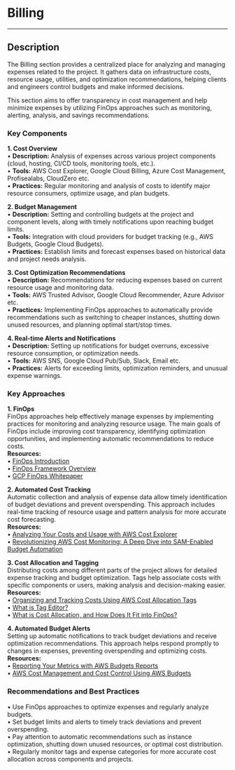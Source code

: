 # Billing
---
## Description

The Billing section provides a centralized place for analyzing and managing expenses related to the project. It gathers data on infrastructure costs, resource usage, utilities, and optimization recommendations, helping clients and engineers control budgets and make informed decisions.

This section aims to offer transparency in cost management and help minimize expenses by utilizing FinOps approaches such as monitoring, alerting, analysis, and savings recommendations.

### Key Components

**1. Cost Overview**  
•	**Description:** Analysis of expenses across various project components (cloud, hosting, CI/CD tools, monitoring tools, etc.).  
•	**Tools:** AWS Cost Explorer, Google Cloud Billing, Azure Cost Management, Profisealabs, CloudZero etc.  
•	**Practices:** Regular monitoring and analysis of costs to identify major resource consumers, optimize usage, and plan budgets.  

**2. Budget Management**  
•	**Description:** Setting and controlling budgets at the project and component levels, along with timely notifications upon reaching budget limits.  
•	**Tools:** Integration with cloud providers for budget tracking (e.g., AWS Budgets, Google Cloud Budgets).  
•	**Practices:** Establish limits and forecast expenses based on historical data and project needs analysis.  

**3. Cost Optimization Recommendations**  
•	**Description:** Recommendations for reducing expenses based on current resource usage and monitoring data.  
•	**Tools:** AWS Trusted Advisor, Google Cloud Recommender, Azure Advisor etc.  
•	**Practices:** Implementing FinOps approaches to automatically provide recommendations such as switching to cheaper instances, shutting down unused resources, and planning optimal start/stop times.  

**4. Real-time Alerts and Notifications**  
•	**Description:** Setting up notifications for budget overruns, excessive resource consumption, or optimization needs.  
•	**Tools:** AWS SNS, Google Cloud Pub/Sub, Slack, Email etc.  
•	**Practices:** Alerts for exceeding limits, optimization reminders, and unusual expense warnings.  

### Key Approaches

**1. FinOps**  
FinOps approaches help effectively manage expenses by implementing practices for monitoring and analyzing resource usage. The main goals of FinOps include improving cost transparency, identifying optimization opportunities, and implementing automatic recommendations to reduce costs.  
**Resources:**   
•	[FinOps Introduction](https://www.finops.org/introduction/what-is-finops/)  
•	[FinOps Framework Overview](https://www.finops.org/framework/)  
•	[GCP FinOps Whitepaper](https://drive.google.com/file/d/1zXgY5BLXMWau4m_0DvY0RObOnko1FBdX/view?usp=sharing)  

**2. Automated Cost Tracking**  
Automatic collection and analysis of expense data allow timely identification of budget deviations and prevent overspending. This approach includes real-time tracking of resource usage and pattern analysis for more accurate cost forecasting.  
**Resources:**  
•	[Analyzing Your Costs and Usage with AWS Cost Explorer](https://docs.aws.amazon.com/cost-management/latest/userguide/ce-what-is.html)  
•	[Revolutionizing AWS Cost Monitoring: A Deep Dive into SAM-Enabled Budget Automation](https://medium.com/@yehorfedorov/revolutionizing-aws-cost-monitoring-a-deep-dive-into-sam-enabled-budget-automation-2bfedfceab9e)  

**3. Cost Allocation and Tagging**  
Distributing costs among different parts of the project allows for detailed expense tracking and budget optimization. Tags help associate costs with specific components or users, making analysis and decision-making easier.  
**Resources:**  
•	[Organizing and Tracking Costs Using AWS Cost Allocation Tags](https://docs.aws.amazon.com/awsaccountbilling/latest/aboutv2/cost-alloc-tags.html)  
•	[What is Tag Editor?](https://docs.aws.amazon.com/tag-editor/latest/userguide/tagging.html)  
•	[What is Cost Allocation, and How Does It Fit into FinOps?](https://www.youtube.com/watch?v=XPuDcUMAJgk)  

**4. Automated Budget Alerts**  
Setting up automatic notifications to track budget deviations and receive optimization recommendations. This approach helps respond promptly to changes in expenses, preventing overspending and optimizing costs.  
**Resources:**  
•	[Reporting Your Metrics with AWS Budgets Reports](https://docs.aws.amazon.com/cost-management/latest/userguide/reporting-cost-budget.html)  
•	[AWS Cost Management and Cost Control Using AWS Budgets](https://medium.com/@vanchi811/aws-cost-management-and-cost-control-using-aws-budgets-467df3b72227)  

### Recommendations and Best Practices

•	Use FinOps approaches to optimize expenses and regularly analyze budgets.  
•	Set budget limits and alerts to timely track deviations and prevent overspending.  
•	Pay attention to automatic recommendations such as instance optimization, shutting down unused resources, or optimal cost distribution.  
•	Regularly monitor tags and expense categories for more accurate cost allocation across components and projects.  

